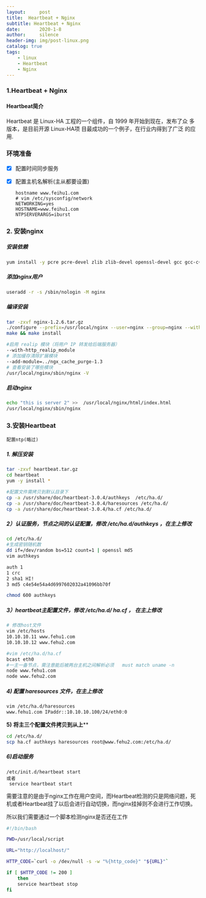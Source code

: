 ```yaml
---
layout:     post
title:  Heartbeat + Nginx
subtitle: Heartbeat + Nginx
date:       2020-1-8
author:     silence
header-img: img/post-linux.png
catalog: true
tags:
    - linux
    - Heartbeat
	- Nginx
---
```


### 1.Heartbeat + Nginx

#### Heartbeat简介

 Heartbeat 是 Linux-HA 工程的一个组件，自 1999 年开始到现在，发布了众 多版本，是目前开源 Linux-HA项 目最成功的一个例子，在行业内得到了广泛 的应用.

### 环境准备

- [x] 配置时间同步服务

  

- [x] 配置主机名解析(主从都要设置)

  ```properties
  hostname www.feihu1.com
  # vim /etc/sysconfig/network
  NETWORKING=yes
  HOSTNAME=www.feihu1.com
  NTPSERVERARGS=iburst
  
  ```

  

### 2. 安装nginx

##### 安装依赖

```bash
yum install -y pcre pcre-devel zlib zlib-devel openssl-devel gcc gcc-c++
```

##### 添加nginx用户

```bash
useradd -r -s /sbin/nologin -M nginx
```

##### 编译安装

```bash
tar -zxvf nginx-1.2.6.tar.gz
./configure --prefix=/usr/local/nginx --user=nginx --group=nginx --with-http_stub_status_module --with-http_ssl_module 
make && make install

#启用 realip 模块（将用户 IP 转发给后端服务器）
--with-http_realip_module
# 添加缓存清除扩展模块
--add-module=../ngx_cache_purge-1.3
# 查看安装了哪些模块
/usr/local/nginx/sbin/nginx -V
```

##### 启动nginx

```bash
echo "this is server 2" >>  /usr/local/nginx/html/index.html
/usr/local/nginx/sbin/nginx
```

### 3.安装Heartbeat

`配置ntp(略过)`

##### 1. 解压安装

```bash
tar -zxvf heartbeat.tar.gz
cd heartbeat
yum -y install *

#配置文件需拷贝到默认目录下
cp -a /usr/share/doc/heartbeat-3.0.4/authkeys  /etc/ha.d/ 
cp -a /usr/share/doc/heartbeat-3.0.4/haresources /etc/ha.d/ 
cp -a /usr/share/doc/heartbeat-3.0.4/ha.cf /etc/ha.d/
```

##### **2）认证服务，节点之间的认证配置，修改** **/etc/ha.d/authkeys** **，在主上修改**

```bash
cd /etc/ha.d/
#生成密钥随机数
dd if=/dev/random bs=512 count=1 | openssl md5 
vim authkeys

auth 1
1 crc
2 sha1 HI!
3 md5 c4e54e54a4d6997602032a41096bb70f

chmod 600 authkeys
```

##### **3）**heartbeat**主配置文件，修改** **/etc/ha.d/ ha.cf** **，** **在主上修改**

```bash
# 修改host文件
vim /etc/hosts
10.10.10.11 www.fehu1.com
10.10.10.12 www.fehu2.com

#vim /etc/ha.d/ha.cf 
bcast eth0
#一主一备节点，需注意能后被两台主机之间解析必须   must match uname -n
node www.fehu1.com
node www.fehu2.com
```

##### **4)** **配置** **haresources** 文件，在主上修改

```bash
vim /etc/ha.d/haresources
www.fehu1.com IPaddr::10.10.10.100/24/eth0:0
```

**5)** **将主三个配置文件拷贝到从上****

```bash
cd /etc/ha.d/
scp ha.cf authkeys haresources root@www.fehu2.com:/etc/ha.d/
```

##### 6)启动服务

```
/etc/init.d/heartbeat start
或者
 service heartbeat start
```



需要注意的是由于nginx工作在用户空间，而Heartbeat检测的只是网络问题，死机或者Heartbeat挂了以后会进行自动切换，而nginx挂掉则不会进行工作切换。

所以我们需要通过一个脚本检测nginx是否还在工作

```bash
#!/bin/bash

PWD=/usr/local/script

URL="http://localhost/"

HTTP_CODE=`curl -o /dev/null -s -w "%{http_code}" "${URL}"` 

if [ $HTTP_CODE != 200 ]
    then
	service heartbeat stop
fi
```

